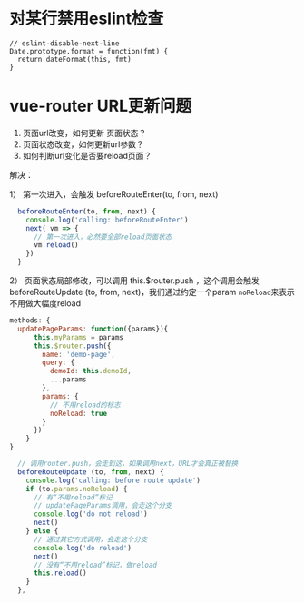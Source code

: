 # 对某行禁用eslint检查
```
// eslint-disable-next-line
Date.prototype.format = function(fmt) {
  return dateFormat(this, fmt)
}
```

# vue-router URL更新问题
1. 页面url改变，如何更新 页面状态？
2. 页面状态改变，如何更新url参数？
3. 如何判断url变化是否要reload页面？

解决：

1） 第一次进入，会触发 beforeRouteEnter(to, from, next)
```javascript
  beforeRouteEnter(to, from, next) {
    console.log('calling: beforeRouteEnter')
    next( vm => {
      // 第一次进入，必然要全部reload页面状态
      vm.reload()
    })
  }
```

2） 页面状态局部修改，可以调用 this.$router.push ，这个调用会触发 beforeRouteUpdate (to, from, next)，我们通过约定一个param `noReload`来表示不用做大幅度reload

```javascript
methods: {
  updatePageParams: function({params}){
      this.myParams = params
      this.$router.push({
        name: 'demo-page',
        query: {
          demoId: this.demoId,
          ...params
        },
        params: {
          // 不用reload的标志
          noReload: true
        }
      })
    }
}
```

```javascript
  // 调用router.push，会走到这，如果调用next，URL才会真正被替换
  beforeRouteUpdate (to, from, next) {
    console.log('calling: before route update')
    if (to.params.noReload) {
      // 有“不用reload”标记
      // updatePageParams调用，会走这个分支
      console.log('do not reload')
      next()
    } else {
      // 通过其它方式调用，会走这个分支
      console.log('do reload')
      next()
      // 没有“不用reload”标记，做reload
      this.reload()
    }
  },
```
